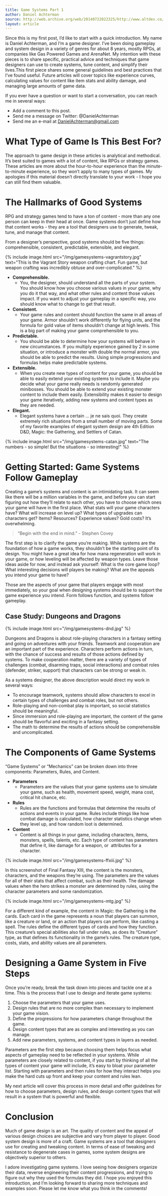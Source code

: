 ```yaml
---
title: Game Systems Part 1
author: Daniel Achterman
source: http://web.archive.org/web/20140722022325/http://www.altdev.co/2011/11/12/the-craft-of-game-systems-part-1/
layout: article
---
```


Since this is my first post, I’d like to start with a quick introduction. My name is Daniel Achterman, and I’m a game designer. I’ve been doing gameplay and system design in a variety of genres for about 8 years, mostly RPGs, at companies like Gas Powered Games and ArenaNet. My intention with these pieces is to share specific, practical advice and techniques that game designers can use to create systems, tune content, and simplify their lives.This first piece shares some general guidelines and best practices that I’ve found useful. Future articles will cover topics like experience curves, calculating values for content like item stats and ability damage, and managing large amounts of game data.

If you ever have a question or want to start a conversation, you can reach me in several ways:

- Add a comment to this post.
- Send me a message on Twitter: @DanielAchterman
- Send me an e-mail at DanielAchterman@gmail.com

# What Type of Game Is This Best For?
The approach to game design in these articles is analytical and methodical. It’s best suited to games with a lot of content, like RPGs or strategy games. These articles are more about the hour-to-hour experience than the minute-to-minute experience, so they won’t apply to many types of games. My apologies if this material doesn’t directly translate to your work - I hope you can still find them valuable.

# The Hallmarks of Good Systems
RPG and strategy games tend to have a ton of content - more than any one person can keep in their head at once. Game systems don’t just define how that content works - they are a tool that designers use to generate, tweak, tune, and manage that content.

From a designer’s perspective, good systems should be five things: comprehensible, consistent, predictable, extensible, and elegant.

{% include image.html src="/img/gamesystems-vagrantstory.jpg" text="This is the Vagrant Story weapon crafting chart. Fun game, but weapon crafting was incredibly obtuse and over-complicated." %}

- __Comprehensible.__
	- You, the designer, should understand all the parts of your system. You should know how you choose various values in your game, why you do it that way, and what other rules and content those values impact. If you want to adjust your gameplay in a specific way, you should know what to change to get that result.
- __Consistent.__
	- Your game rules and content should function the same in all areas of your game. Armor shouldn’t work differently for flying units, and the formula for gold value of items shouldn’t change at high levels. This is a big part of making your game comprehensible to you.
- __Predictable.__
	- You should be able to determine how your systems will behave in new circumstances. If you multiply experience gained by 2 in some situation, or introduce a monster with double the normal armor, you should be able to predict the results. Using simple progressions and formulas helps make predictable systems.
- __Extensible.__
	- When you create new types of content for your game, you should be able to easily extend your existing systems to include it. Maybe you decide what your game really needs is randomly generated minibosses. You should be able to extend your existing monster content to include them easily. Extensibility makes it easier to design your game iteratively, adding new systems and content types as they are needed.
- __Elegant.__
	- Elegant systems have a certain ... je ne sais quoi. They create extremely rich situations from a small number of moving parts. Some of my favorite examples of elegant system design are 4th Edition D&D, Magic: the Gathering, and Settlers of Catan.

{% include image.html src="/img/gamesystems-catan.jpg" text="The numbers - so simple! But the situations - so interesting!" %}

# Getting Started: Game Systems Follow Gameplay
Creating a game’s systems and content is an intimidating task. It can seem like there will be a million variables in the game, and before you can start figuring out how they’ll relate to each other, you have to choose which ones your game will have in the first place. What stats will your game characters have? What will increase on level up? What types of upgrades can characters get? Items? Resources? Experience values? Gold costs? It’s overwhelming.

> “Begin with the end in mind.” - Stephen Covey

The first step is to clarify the game you’re making. While systems are the foundation of how a game works, they shouldn’t be the starting point of its design. You might have a great idea for how mana regeneration will work in your game, or how leveling will be affected by weapon types. Leave those ideas aside for now, and instead ask yourself: What is the core game loop? What interesting decisions will players be making? What are the appeals you intend your game to have?

Those are the aspects of your game that players engage with most immediately, so your goal when designing systems should be to support the game experience you intend. Form follows function, and systems follow gameplay.

## Case Study: Dungeons and Dragons

{% include image.html src="/img/gamesystems-dnd.jpg" %}

Dungeons and Dragons is about role-playing characters in a fantasy setting and going on adventures with your friends. Teamwork and cooperation are an important part of the experience. Characters perform actions in turn, with the chance of success and results of those actions defined by systems. To make cooperation matter, there are a variety of types of challenges (combat, disarming traps, social interactions) and combat roles (defender, striker, support) that characters can be strong or weak in.

As a systems designer, the above description would direct my work in several ways:
- To encourage teamwork, systems should allow characters to excel in certain types of challenges and combat roles, but not others.
- Role-playing and non-combat play is important, so social statistics should be meaningful.
- Since immersion and role-playing are important, the content of the game should be flavorful and exciting in a fantasy setting.
- The math to determine the results of actions should be comprehensible and uncomplicated.

# The Components of Game Systems
“Game Systems” or “Mechanics” can be broken down into three components: Parameters, Rules, and Content.

- __Parameters__
	- Parameters are the values that your game systems use to simulate your game, such as health, movement speed, weight, mana cost, critical hit chance, etc.
- __Rules__
	- Rules are the functions and formulas that determine the results of actions and events in your game. Rules include things like how combat damage is calculated, how character statistics change when they level up, and how random loot is determined.
- __Content__
	- Content is all things in your game, including characters, items, monsters, spells, talents, etc. Each type of content has parameters that define it, like damage for a weapon, or  attributes for a character.

{% include image.html src="/img/gamesystems-ffxiii.jpg" %}

In this screenshot of Final Fantasy XIII, the content is the monsters, characters, and the weapons they’re using. The parameters are the values for all of their stats that affect combat, such as their health. The damage values when the hero strikes a monster are determined by rules, using the character parameters and some randomization.

{% include image.html src="/img/gamesystems-mtg.jpg" %}

For a different kind of example, the content in Magic: the Gathering is the cards. Each card in the game represents a noun that players can summon, like a creature or land, or an action that players can perform, like casting a spell. The rules define the different types of cards and how they function. This creature’s special abilities also fall under rules, as does its “Creature” type, as that defines its functionality in the game’s rules. The creature type, costs, stats, and ability values are all parameters.

# Designing a Game System in Five Steps
Once you’re ready, break the task down into pieces and tackle one at a time. This is the process that I use to design and iterate game systems:

1. Choose the parameters that your game uses.
2. Design rules that are no more complex than necessary to implement your game vision.
3. Define the progressions for how parameters change throughout the game.
4. Design content types that are as complex and interesting as you can manage.
5. Add new parameters, systems, and content types in layers as needed.

Parameters are the first step because choosing them helps focus what aspects of gameplay need to be reflected in your systems. While parameters are closely related to content, if you start by thinking of all the types of content your game will include, it’s easy to bloat your parameter list. Starting with parameters and then rules for how they interact helps you make the hard cuts up front and keep your content and rules lean.

My next article will cover this process in more detail and offer guidelines for how to choose parameters, design rules, and design content types that will result in a system that is powerful and flexible.

# Conclusion
Much of game design is an art. The quality of content and the appeal of various design choices are subjective and vary from player to player. Good system design is more of a craft. Game systems are a tool that designers use for creating and tweaking content. In terms of ease of tweaking and resistance to degenerate cases in games, some system designs are objectively superior to others.

I adore investigating game systems. I love seeing how designers organize their data, reverse engineering their content progressions, and trying to figure out why they used the formulas they did. I hope you enjoyed this introduction, and I’m looking forward to sharing more techniques and examples soon. Please let me know what you think in the comments!
